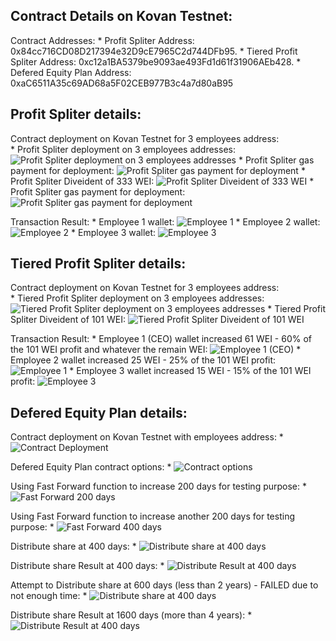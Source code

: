 ## Contract Details on Kovan Testnet:
Contract Addresses:
    * Profit Spliter Address: 0x84cc716CD08D217394e32D9cE7965C2d744DFb95.
    * Tiered Profit Spliter Address: 0xc12a1BA5379be9093ae493Fd1d61f31906AEb428.
    * Defered Equity Plan Address: 0xaC6511A35c69AD68a5F02CEB977B3c4a7d80aB95


## Profit Spliter details:
Contract deployment on Kovan Testnet for 3 employees address:     
    * Profit Spliter deployment on 3 employees addresses: ![Profit Spliter deployment on 3 employees addresses](Screenshots/ProfitSpliter1.png)
    * Profit Spliter gas payment for deployment: ![Profit Spliter gas payment for deployment](Screenshots/ProfitSpliter2.png)
    * Profit Spliter Diveident of 333 WEI: ![Profit Spliter Diveident of 333 WEI](Screenshots/ProfitSpliter3.png)
    * Profit Spliter gas payment for deployment: ![Profit Spliter gas payment for deployment](Screenshots/ProfitSpliter4.png)
    
Transaction Result: 
    * Employee 1 wallet: ![Employee 1](Screenshots/ProfitSpliter6-employee1.png)
    * Employee 2 wallet: ![Employee 2](Screenshots/ProfitSpliter6-employee2.png)
    * Employee 3 wallet: ![Employee 3](Screenshots/ProfitSpliter6-employee3.png)

## Tiered Profit Spliter details: 
Contract deployment on Kovan Testnet for 3 employees address:     
    * Tiered Profit Spliter deployment on 3 employees addresses: ![Tiered Profit Spliter deployment on 3 employees addresses](Screenshots/TieredProfitSpliter1.png)
    * Tiered Profit Spliter Diveident of 101 WEI: ![Tiered Profit Spliter Diveident of 101 WEI](Screenshots/TieredProfitSpliter2.png)
    
Transaction Result: 
    * Employee 1 (CEO) wallet increased 61 WEI - 60% of the 101 WEI profit and whatever the remain WEI: ![Employee 1 (CEO)](Screenshots/TieredProfitSpliter-Employee1-increase61.png)
    * Employee 2 wallet increased 25 WEI - 25% of the 101 WEI profit: ![Employee 1](Screenshots/TieredProfitSpliter-Employee2-increase25.png)
    * Employee 3 wallet increased 15 WEI - 15% of the 101 WEI profit: ![Employee 3](Screenshots/TieredProfitSpliter-Employee3-increase15.png)


## Defered Equity Plan details:
Contract deployment on Kovan Testnet with employees address:
    * ![Contract Deployment](Screenshots/DeferedEquityPlan2.png)

Defered Equity Plan contract options:
    * ![Contract options](Screenshots/DeferedEquityPlan3.png)

Using Fast Forward function to increase 200 days for testing purpose: 
    * ![Fast Forward 200 days](Screenshots/DeferedEquityPlan4-Fastforward200days.png)

Using Fast Forward function to increase another 200 days for testing purpose: 
    * ![Fast Forward 400 days](Screenshots/DeferedEquityPlan4-Fastforward400days.png)
    
Distribute share at 400 days: 
    * ![Distribute share at 400 days](Screenshots/DeferedEquityPlan4-Distribute400days.png)

Distribute share Result at 400 days: 
    * ![Distribute Result at 400 days](Screenshots/DeferedEquityPlan4-Distribute400days2.png)
    
Attempt to Distribute share at 600 days (less than 2 years) - FAILED due to not enough time: 
    * ![Distribute share at 400 days](Screenshots/DeferedEquityPlan4-TryDistributeAt600days.png)

Distribute share Result at 1600 days (more than 4 years): 
    * ![Distribute Result at 400 days](Screenshots/DeferedEquityPlan4-Distribute1600days.png)





